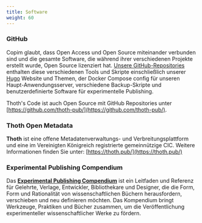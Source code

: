 ```yaml
---
title: Software
weight: 60
---
```


### GitHub

Copim glaubt, dass Open Access und Open Source miteinander verbunden sind und die gesamte Software, die während ihrer verschiedenen Projekte erstellt wurde, Open Source lizenziert hat. [Unsere GitHub-Repositories](https://github.com/COPIM) enthalten diese verschiedenen Tools und Skripte einschließlich unserer [Hugo](https://gohugo.io/) Website und Themen, der Docker Compose config für unseren Haupt-Anwendungsserver, verschiedene Backup-Skripte und benutzerdefinierte Software für experimentelle Publishing.

Thoth's Code ist auch Open Source mit GitHub Repositories unter [https://github.com/thoth-pub/](https://github.com/thoth-pub/).

### Thoth Open Metadata

**Thoth** ist eine offene Metadatenverwaltungs- und Verbreitungsplattform und eine im Vereinigten Königreich registrierte gemeinnützige CIC. Weitere Informationen finden Sie unter: [https://thoth.pub/](https://thoth.pub/)

### Experimental Publishing Compendium

Das **[Experimental Publishing Compendium](https://compendium.copim.ac.uk/)** ist ein Leitfaden und Referenz für Gelehrte, Verlage, Entwickler, Bibliothekare und Designer, die die Form, Form und Rationalität von wissenschaftlichen Büchern herausfordern, verschieben und neu definieren möchten. Das Kompendium bringt Werkzeuge, Praktiken und Bücher zusammen, um die Veröffentlichung experimenteller wissenschaftlicher Werke zu fördern.